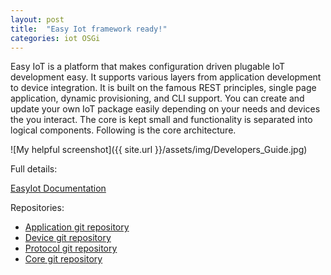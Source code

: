 ```yaml
---
layout: post
title:  "Easy Iot framework ready!"
categories: iot OSGi
---
```


Easy IoT is a platform that makes configuration driven plugable IoT development easy. It supports various layers from application development to device integration. It is built on the famous REST principles, single page application, dynamic provisioning, and CLI support. You can create and update your own IoT package easily depending on your needs and devices the you interact. The core is kept small and functionality is separated into logical components. Following is the core architecture.

![My helpful screenshot]({{ site.url }}/assets/img/Developers_Guide.jpg)

Full details:

[EasyIot Documentation](https://docs.google.com/document/d/1CZRFyxjODB_15P4gc-ZzwLy0zx7Elq0_Ym6xrEubPAA/edit#)

Repositories:

* [Application git repository](https://github.com/daghanacay/com.easyiot.application)
* [Device git repository](https://github.com/daghanacay/com.easyiot.device)
* [Protocol git repository](https://github.com/daghanacay/com.easyiot.protocol)
* [Core git repository](https://github.com/daghanacay/com.easyiot.core)
